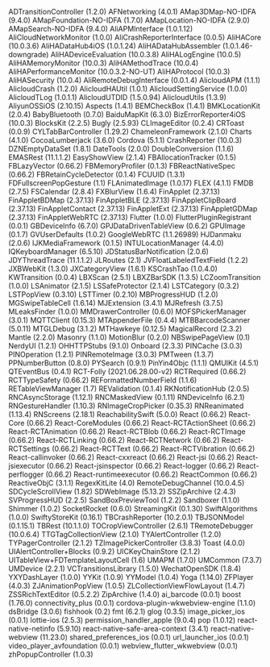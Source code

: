 ADTransitionController (1.2.0)
AFNetworking (4.0.1)
AMap3DMap-NO-IDFA (9.4.0)
AMapFoundation-NO-IDFA (1.7.0)
AMapLocation-NO-IDFA (2.9.0)
AMapSearch-NO-IDFA (9.4.0)
AliAPMInterface (1.0.1.12)
AliCloudNetworkMonitor (1.0.0)
AliCrashReporterInterface (0.0.5)
AliHACore (10.0.3.6)
AliHADataHub4iOS (1.0.1.24)
AliHADataHubAssembler (1.0.1.46-downgrade)
AliHADeviceEvaluation (10.0.3.8)
AliHALogEngine (10.0.5)
AliHAMemoryMonitor (10.0.3)
AliHAMethodTrace (10.0.4)
AliHAPerformanceMonitor (10.0.3.2-NO-UT)
AliHAProtocol (10.0.3)
AliHASecurity (10.0.4)
AliRemoteDebugInterface (0.0.1.4)
AlicloudAPM (1.1.1)
AlicloudCrash (1.2.0)
AlicloudHAUtil (1.0.1)
AlicloudSettingService (1.0.0)
AlicloudTLog (1.0.1.1)
AlicloudUTDID (1.5.0.94)
AlicloudUtils (1.3.9)
AliyunOSSiOS (2.10.15)
Aspects (1.4.1)
BEMCheckBox (1.4.1)
BMKLocationKit (2.0.4)
BabyBluetooth (0.7.0)
BaiduMapKit (6.3.0)
BizErrorReporter4iOS (10.0.3)
BlocksKit (2.2.5)
Bugly (2.5.93)
CLImageEditor (0.2.4)
CRToast (0.0.9)
CYLTabBarController (1.29.2)
ChameleonFramework (2.1.0)
Charts (4.1.0)
CocoaLumberjack (3.6.0)
Cordova (5.1.1)
CrashReporter (10.0.3)
DZNEmptyDataSet (1.8.1)
DateTools (2.0.0)
DoubleConversion (1.1.6)
EMASRest (11.1.1.2)
EasyShowView (2.1.4)
FBAllocationTracker (0.1.5)
FBLazyVector (0.66.2)
FBMemoryProfiler (0.1.3)
FBReactNativeSpec (0.66.2)
FBRetainCycleDetector (0.1.4)
FCUUID (1.3.1)
FDFullscreenPopGesture (1.1)
FLAnimatedImage (1.0.17)
FLEX (4.1.1)
FMDB (2.7.5)
FSCalendar (2.8.4)
FXBlurView (1.6.4)
FinApplet (2.37.13)
FinAppletBDMap (2.37.13)
FinAppletBLE (2.37.13)
FinAppletClipBoard (2.37.13)
FinAppletContact (2.37.13)
FinAppletExt (2.37.13)
FinAppletGDMap (2.37.13)
FinAppletWebRTC (2.37.13)
Flutter (1.0.0)
FlutterPluginRegistrant (0.0.1)
GBDeviceInfo (6.7.0)
GPJDataDrivenTableView (0.6.2)
GPUImage (0.1.7)
GVUserDefaults (1.0.2)
GoogleWebRTC (1.1.26989)
HJDanmaku (2.0.6)
IJKMediaFramework (0.1.5)
INTULocationManager (4.4.0)
IQKeyboardManager (6.5.10)
JDStatusBarNotification (2.0.6)
JDYThreadTrace (11.1.1.2)
JLRoutes (2.1)
JVFloatLabeledTextField (1.2.2)
JXBWebKit (1.3.0)
JXCategoryView (1.6.1)
KSCrashTao (1.0.4.0)
KWTransition (0.0.4)
LBXScan (2.5.1)
LBXZBarSDK (1.3.5)
LCZoomTransition (1.0.0)
LSAnimator (2.1.5)
LSSafeProtector (2.1.4)
LSTCategory (0.3.2)
LSTPopView (0.3.10)
LSTTimer (0.2.10)
MBProgressHUD (1.2.0)
MGSwipeTableCell (1.6.14)
MJExtension (3.4.1)
MJRefresh (3.7.5)
MLeaksFinder (1.0.0)
MMDrawerController (0.6.0)
MOFSPickerManager (3.0.1)
MQTTClient (0.15.3)
MTAppenderFile (0.4.4)
MTBBarcodeScanner (5.0.11)
MTGLDebug (3.1.2)
MTHawkeye (0.12.5)
MagicalRecord (2.3.2)
Mantle (2.2.0)
Masonry (1.1.0)
MotionBlur (0.2.0)
NBSwipePageView (0.1)
NerdyUI (1.2.1)
OHHTTPStubs (9.1.0)
Onboard (2.3.3)
PINCache (3.0.3)
PINOperation (1.2.1)
PINRemoteImage (3.0.3)
PMTween (1.3.7)
PPNumberButton (0.8.0)
PYSearch (0.9.1)
PinYin4Objc (1.1.1)
QMUIKit (4.5.1)
QTEventBus (0.4.1)
RCT-Folly (2021.06.28.00-v2)
RCTRequired (0.66.2)
RCTTypeSafety (0.66.2)
REFormattedNumberField (1.1.6)
RETableViewManager (1.7)
REValidation (0.1.4)
RKNotificationHub (2.0.5)
RNCAsyncStorage (1.12.1)
RNCMaskedView (0.1.11)
RNDeviceInfo (6.2.1)
RNGestureHandler (1.10.3)
RNImageCropPicker (0.35.3)
RNReanimated (1.13.4)
RNScreens (2.18.1)
ReachabilitySwift (5.0.0)
React (0.66.2)
React-Core (0.66.2)
React-CoreModules (0.66.2)
React-RCTActionSheet (0.66.2)
React-RCTAnimation (0.66.2)
React-RCTBlob (0.66.2)
React-RCTImage (0.66.2)
React-RCTLinking (0.66.2)
React-RCTNetwork (0.66.2)
React-RCTSettings (0.66.2)
React-RCTText (0.66.2)
React-RCTVibration (0.66.2)
React-callinvoker (0.66.2)
React-cxxreact (0.66.2)
React-jsi (0.66.2)
React-jsiexecutor (0.66.2)
React-jsinspector (0.66.2)
React-logger (0.66.2)
React-perflogger (0.66.2)
React-runtimeexecutor (0.66.2)
ReactCommon (0.66.2)
ReactiveObjC (3.1.1)
RegexKitLite (4.0)
RemoteDebugChannel (10.0.4.5)
SDCycleScrollView (1.82)
SDWebImage (5.13.2)
SSZipArchive (2.4.3)
SVProgressHUD (2.2.5)
SandBoxPreviewTool (1.2.2)
Sandboxer (1.1.0)
Shimmer (1.0.2)
SocketRocket (0.6.0)
StreamingKit (0.1.30)
SwiftAlgorithms (1.0.0)
SwiftyStoreKit (0.16.1)
TBCrashReporter (10.2.0.1)
TBJSONModel (0.1.15.1)
TBRest (10.1.1.0)
TOCropViewController (2.6.1)
TRemoteDebugger (10.0.6.4)
TTGTagCollectionView (2.1.0)
TYAlertController (1.2.0)
TYPagerController (2.1.2)
TZImagePickerController (3.8.3)
Toast (4.0.0)
UIAlertController+Blocks (0.9.2)
UICKeyChainStore (2.1.2)
UITableView+FDTemplateLayoutCell (1.6)
UMAPM (1.7.0)
UMCommon (7.3.7)
UMDevice (2.2.1)
VCTransitionsLibrary (1.5.0)
WechatOpenSDK (1.8.4)
YXYDashLayer (1.0.0)
YYKit (1.0.9)
YYModel (1.0.4)
Yoga (1.14.0)
ZFPlayer (4.0.3)
ZJAnimationPopView (1.0.5)
ZLCollectionViewFlowLayout (1.4.7)
ZSSRichTextEditor (0.5.2.2)
ZipArchive (1.4.0)
ai_barcode (0.0.1)
boost (1.76.0)
connectivity_plus (0.0.1)
cordova-plugin-wkwebview-engine (1.1.0)
dsBridge (3.0.6)
fishhook (0.2)
fmt (6.2.1)
glog (0.3.5)
image_picker_ios (0.0.1)
lottie-ios (2.5.3)
permission_handler_apple (9.0.4)
pop (1.0.12)
react-native-netinfo (5.9.10)
react-native-safe-area-context (3.4.1)
react-native-webview (11.23.0)
shared_preferences_ios (0.0.1)
url_launcher_ios (0.0.1)
video_player_avfoundation (0.0.1)
webview_flutter_wkwebview (0.0.1)
zhPopupController (1.0.3)